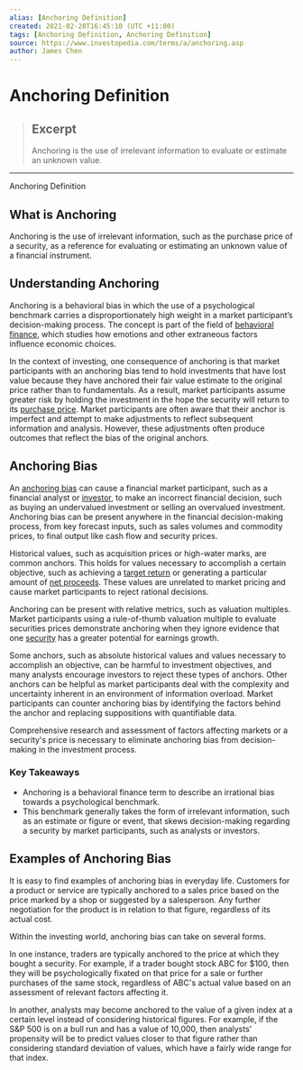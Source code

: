 ```yaml
---
alias: [Anchoring Definition]
created: 2021-02-28T16:45:10 (UTC +11:00)
tags: [Anchoring Definition, Anchoring Definition]
source: https://www.investopedia.com/terms/a/anchoring.asp
author: James Chen
---
```


# Anchoring Definition

> ## Excerpt
> Anchoring is the use of irrelevant information to evaluate or estimate an unknown value.

---

Anchoring Definition
## What is Anchoring

Anchoring is the use of irrelevant information, such as the purchase price of a security, as a reference for evaluating or estimating an unknown value of a financial instrument.

## Understanding Anchoring

Anchoring is a behavioral bias in which the use of a psychological benchmark carries a disproportionately high weight in a market participant’s decision-making process. The concept is part of the field of [behavioral finance](https://www.investopedia.com/terms/b/behavioralfinance.asp), which studies how emotions and other extraneous factors influence economic choices.

In the context of investing, one consequence of anchoring is that market participants with an anchoring bias tend to hold investments that have lost value because they have anchored their fair value estimate to the original price rather than to fundamentals. As a result, market participants assume greater risk by holding the investment in the hope the security will return to its [purchase price](https://www.investopedia.com/terms/p/purchaseprice.asp). Market participants are often aware that their anchor is imperfect and attempt to make adjustments to reflect subsequent information and analysis. However, these adjustments often produce outcomes that reflect the bias of the original anchors.

## Anchoring Bias

An [anchoring bias](https://www.investopedia.com/terms/a/anchoring-and-adjustment.asp) can cause a financial market participant, such as a financial analyst or [investor](https://www.investopedia.com/terms/i/investor.asp), to make an incorrect financial decision, such as buying an undervalued investment or selling an overvalued investment. Anchoring bias can be present anywhere in the financial decision-making process, from key forecast inputs, such as sales volumes and commodity prices, to final output like cash flow and security prices.

Historical values, such as acquisition prices or high-water marks, are common anchors. This holds for values necessary to accomplish a certain objective, such as achieving a [target return](https://www.investopedia.com/terms/t/target-return.asp) or generating a particular amount of [net proceeds](https://www.investopedia.com/terms/n/netproceeds.asp). These values are unrelated to market pricing and cause market participants to reject rational decisions.

Anchoring can be present with relative metrics, such as valuation multiples. Market participants using a rule-of-thumb valuation multiple to evaluate securities prices demonstrate anchoring when they ignore evidence that one [security](https://www.investopedia.com/terms/s/security.asp) has a greater potential for earnings growth.

Some anchors, such as absolute historical values and values necessary to accomplish an objective, can be harmful to investment objectives, and many analysts encourage investors to reject these types of anchors. Other anchors can be helpful as market participants deal with the complexity and uncertainty inherent in an environment of information overload. Market participants can counter anchoring bias by identifying the factors behind the anchor and replacing suppositions with quantifiable data.

Comprehensive research and assessment of factors affecting markets or a security's price is necessary to eliminate anchoring bias from decision-making in the investment process.

### Key Takeaways

-   Anchoring is a behavioral finance term to describe an irrational bias towards a psychological benchmark.
-   This benchmark generally takes the form of irrelevant information, such as an estimate or figure or event, that skews decision-making regarding a security by market participants, such as analysts or investors.

## Examples of Anchoring Bias

It is easy to find examples of anchoring bias in everyday life. Customers for a product or service are typically anchored to a sales price based on the price marked by a shop or suggested by a salesperson. Any further negotiation for the product is in relation to that figure, regardless of its actual cost.

Within the investing world, anchoring bias can take on several forms.

In one instance, traders are typically anchored to the price at which they bought a security. For example, if a trader bought stock ABC for $100, then they will be psychologically fixated on that price for a sale or further purchases of the same stock, regardless of ABC's actual value based on an assessment of relevant factors affecting it.

In another, analysts may become anchored to the value of a given index at a certain level instead of considering historical figures. For example, if the S&P 500 is on a bull run and has a value of 10,000, then analysts' propensity will be to predict values closer to that figure rather than considering standard deviation of values, which have a fairly wide range for that index.
